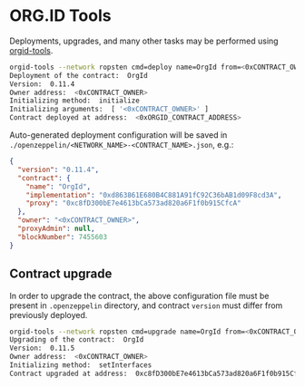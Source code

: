 # ORG.ID Tools

Deployments, upgrades, and many other tasks may be performed using [orgid-tools](./management/tools/README.md).

```sh
orgid-tools --network ropsten cmd=deploy name=OrgId from=<0xCONTRACT_OWNER> initMethod=initialize initArgs=<0xCONTRACT_OWNER>
Deployment of the contract:  OrgId
Version:  0.11.4
Owner address:  <0xCONTRACT_OWNER>
Initializing method:  initialize
Initializing arguments:  [ '<0xCONTRACT_OWNER>' ]
Contract deployed at address:  <0xORGID_CONTRACT_ADDRESS>
```

Auto-generated deployment configuration will be saved in `./openzeppelin/<NETWORK_NAME>-<CONTRACT_NAME>.json`, e.g.:

```json
{
  "version": "0.11.4",
  "contract": {
    "name": "OrgId",
    "implementation": "0xd863861E680B4C881A91fC92C36bAB1d09F8cd3A",
    "proxy": "0xc8fD300bE7e4613bCa573ad820a6F1f0b915CfcA"
  },
  "owner": "<0xCONTRACT_OWNER>",
  "proxyAdmin": null,
  "blockNumber": 7455603
}
```

## Contract upgrade

In order to upgrade the contract, the above configuration file must be present in `.openzeppelin` directory, and contract `version` must differ from previously deployed.

```sh
orgid-tools --network ropsten cmd=upgrade name=OrgId from=<0xCONTRACT_OWNER> initMethod=setInterfaces
Upgrading of the contract:  OrgId
Version:  0.11.5
Owner address:  <0xCONTRACT_OWNER>
Initializing method:  setInterfaces
Contract upgraded at address:  0xc8fD300bE7e4613bCa573ad820a6F1f0b915CfcA
```
